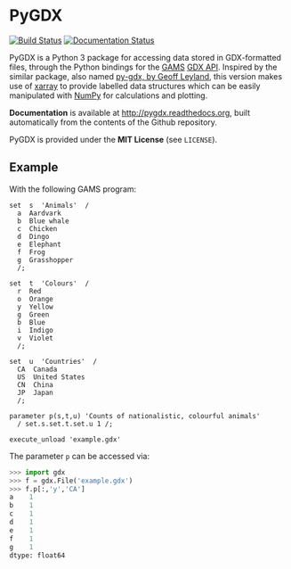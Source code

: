 # PyGDX
[![Build Status](https://travis-ci.org/khaeru/py-gdx.svg?branch=master)](https://travis-ci.org/khaeru/py-gdx)
[![Documentation Status](https://readthedocs.org/projects/pygdx/badge/?version=latest)](https://readthedocs.org/projects/pygdx/?badge=latest)


PyGDX is a Python 3 package for accessing data stored in GDX-formatted files, through the Python bindings for the [GAMS](http://www.gams.com) [GDX API](http://www.gams.com/dd/docs/api/expert-level/gdxqdrep.html). Inspired by the similar package, also named [py-gdx, by Geoff Leyland](https://github.com/geoffleyland/py-gdx), this version makes use of [xarray](http://xarray.pydata.org) to provide labelled data structures which can be easily manipulated with [NumPy](http://www.numpy.org) for calculations and plotting.

**Documentation** is available at http://pygdx.readthedocs.org, built automatically from the contents of the Github repository.

PyGDX is provided under the **MIT License** (see `LICENSE`).

Example
-------

With the following GAMS program:
````
set  s  'Animals'  /
  a  Aardvark
  b  Blue whale
  c  Chicken
  d  Dingo
  e  Elephant
  f  Frog
  g  Grasshopper
  /;

set  t  'Colours'  /
  r  Red
  o  Orange
  y  Yellow
  g  Green
  b  Blue
  i  Indigo
  v  Violet
  /;

set  u  'Countries'  /
  CA  Canada
  US  United States
  CN  China
  JP  Japan
  /;

parameter p(s,t,u) 'Counts of nationalistic, colourful animals'
  / set.s.set.t.set.u 1 /;

execute_unload 'example.gdx'
````

The parameter `p` can be accessed via:
````python
>>> import gdx
>>> f = gdx.File('example.gdx')
>>> f.p[:,'y','CA']
a    1
b    1
c    1
d    1
e    1
f    1
g    1
dtype: float64
````
